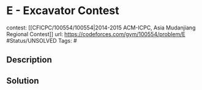 # E - Excavator Contest

contest: [[CFICPC/100554/100554|2014-2015 ACM-ICPC, Asia Mudanjiang Regional Contest]]
url: https://codeforces.com/gym/100554/problem/E
#Status/UNSOLVED
Tags: #

## Description

## Solution

